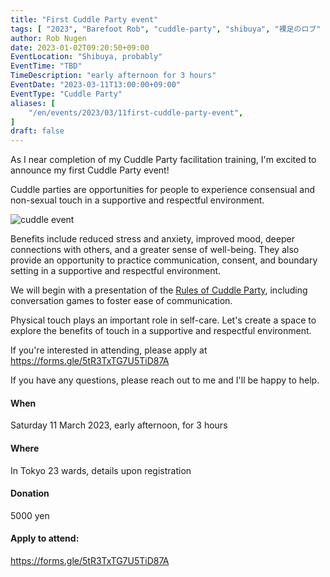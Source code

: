 ```yaml
---
title: "First Cuddle Party event"
tags: [ "2023", "Barefoot Rob", "cuddle-party", "shibuya", "裸足のロブ" ]
author: Rob Nugen
date: 2023-01-02T09:20:50+09:00
EventLocation: "Shibuya, probably"
EventTime: "TBD"
TimeDescription: "early afternoon for 3 hours"
EventDate: "2023-03-11T13:00:00+09:00"
EventType: "Cuddle Party"
aliases: [
    "/en/events/2023/03/11first-cuddle-party-event",
]
draft: false
---
```


As I near completion of my Cuddle Party facilitation training,
I'm excited to announce my first Cuddle Party event!

Cuddle parties are opportunities for people to experience consensual and
non-sexual touch in a supportive and respectful environment.

![cuddle event](//b.robnugen.com/blog/2023/cuddle_event_1024_527.jpg)

Benefits include reduced stress and anxiety,
improved mood, deeper connections with others, and a greater sense of
well-being. They also provide an opportunity to practice communication,
consent, and boundary setting in a supportive and respectful environment.

We will begin with a presentation of
the [Rules of Cuddle Party](https://cuddleparty.com/cuddle-party-rules/),
including conversation games to foster ease of communication.

Physical touch plays an important role in self-care.
Let's create a space to explore
the benefits of touch in a supportive and respectful environment.

If you're interested in attending, please apply at
https://forms.gle/5tR3TxTG7U5TiD87A

If you have
any questions, please reach out to me and I'll be happy to help.

#### When

Saturday 11 March 2023, early afternoon, for 3 hours

#### Where

In Tokyo 23 wards, details upon registration

#### Donation

5000 yen

#### Apply to attend:

https://forms.gle/5tR3TxTG7U5TiD87A

